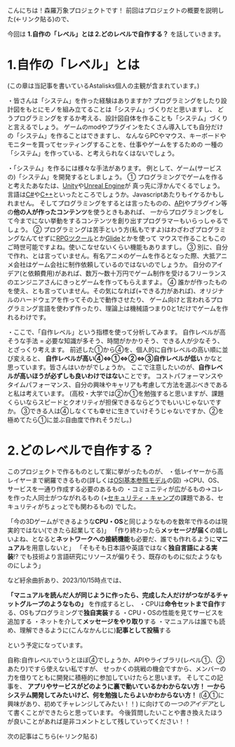 こんにちは！森羅万象プロジェクトです！
前回はプロジェクトの概要を説明した(←リンク貼る)ので、

今回は
**1.自作の「レベル」とは
2.どのレベルで自作する？**
を話していきます。


# 1.自作の「レベル」とは
(この章は当記事を書いているAstalisks個人の主観が含まれています。)

・皆さんは「システム」を作った経験はありますか?
プログラミングをしたり設計図をもとにモノを組み立てることは「システム」づくりだと思いますし、
どうプログラミングをするか考える、設計図自体を作ることも「システム」づくりと言えるでしょう。
ゲームのmodやプラグインをたくさん導入しても自分だけの「システム」を作ることはできますし、
なんならPCやマウス、キーボードやモニターを買ってセッティングすることを、仕事やゲームをするための
一種の「システム」を作っている、と考えられなくはないでしょう。

・「システム」を作るには様々な手法があります。
例として、ゲーム(サービスの)「システム」を開発するとしましょう。
① プログラミングでゲームを作ると考えたあなたは、[Unity](https://unity.com/ja/download)や[Unreal Engine](https://www.unrealengine.com/ja/unreal-engine-5)が
真っ先に浮かんでくるでしょう。言語は[C#](https://dotnet.microsoft.com/ja-jp/languages/csharp)や[C++](https://learn.microsoft.com/ja-jp/cpp/cpp/welcome-back-to-cpp-modern-cpp?view=msvc-170)といったところでしょうか。Javascriptあたりもイケるかもしれません。
そしてプログラミングをするとは言ったものの、[API](https://gblogs.cisco.com/jp/2021/08/whats_rest-api_basic/)やプラグイン等の**他の人が作ったコンテンツ**を使うときもあれば、
一からプログラミングをして今までにない挙動をするコンテンツを創り出すプログラマーもいらっしゃるでしょう。
② プログラミングは苦手という方(私もですよ)はわざわざプログラミングなんてせずに[RPGツクール](https://tkool.jp/mv/about/index.html)とか[Glide](https://www.glideapps.com/)とかを使って
マウスで作ることもこのご時世可能ですよね。使いこなせないくらい機能もありますし。
③ 別に、自分で作れ、とは言っていません。有名アニメのゲームを作るとなった際、大抵アニメ会社はゲーム会社に制作依頼しているのではないのでしょうか。
自分のアイデア(と依頼費用)があれば、数万～数十万円でゲーム制作を受けるフリーランスのエンジニアさんにきっとゲームを作ってもらえますよ。
④ 誰かが作ったものを使え、とも言っていません。その気になれば(+できる力があれば)、オリジナルのハードウェアを作ってその上で動作させたり、
ゲーム向けと言われるプログラミング言語を使わず作ったり、理論上は機械語つまり0と1だけでゲームを作れるわけです。

・ここで、「自作レベル」という指標を使って分析してみます。
自作レベルが高そうな手法 = 必要な知識が多そう、時間がかかりそう、できる人が少なそう、とざっくり考えます。
前述した①から④を、個人的に自作レベルの高い順に並び変えると、
**自作レベルが高い④⇔①⇔②⇔③自作レベルが低い**
かなと思っています。皆さんはいかがでしょうか。
ここで注意したいのが、**自作レベルが高いほうが必ずしも良いわけではない**ことです。
コストパフォーマンスやタイムパフォーマンス、自分の興味やキャリアも考慮して方法を選ぶべきであると私は考えています。
(高校・大学では②か①を勉強すると思いますが、課題くらいならスピードとクオリティが担保できるならどうでもいいじゃないですか。
③できる人は④しなくても幸せに生きていけそうじゃないですか、②を極めてたら①に並ぶ自由度で作れそうだし。)


# 2.どのレベルで自作する？

このプロジェクトで作るものとして案に挙がったものが、
・低レイヤーから高レイヤーまで網羅できるもの(詳しくは[OSI基本参照モデル](https://www.iso.org/ics/35.100/x/)の図)
→CPU、OS、サービスを一通り作成する必要のあるもの
・コミュニティが広がるもの→コレを作った人同士がつながれるもの
(+[セキュリティ・キャンプ](https://www.ipa.go.jp/jinzai/security-camp/about.html)の課題である、セキュリティがちょっとでも関わるもの)
でした。

「今の3Dゲームができるような**CPU・OS**と同じようなものを数年で作るのは現実的ではない(できたら起業してる)」
「作り終わったら**メッセージが届く**の嬉しいよね、となると**ネットワークへの接続機能**も必要だ、誰でも作れるように**マニュアル**を用意しないと」
「そもそも日本語や英語ではなく**独自言語による実装**!? でも技術より言語研究にリソースが偏りそう、既存のものに似たようなものにしよう」

など紆余曲折あり、2023/10/15時点では、

**「マニュアルを読んだ人が同じように作ったら、完成した人だけがつながるチャットグループのようなもの」**
を作成するとし、
・CPUは**命令セットまで自作**する、OSもプログラミングで**独自実装**する
・CPU・OSの性能を見てサービスを追加する
・ネットを介して**メッセージをやり取り**する
・マニュアルは誰でも読め、理解できるように(こんなかんじに)**記事として投稿**する

という予定になっています。


自称:自作レベルでいうとほぼ④でしょうか、APIやライブラリ(レベル①、②あたり)ですら使えない私ですが、
せっかくの挑戦の機会ですから、メンバーの力を借りてともに開発に積極的に参加していけたらと思います。
そしてこの記事を、
**アプリやサービスがどのように裏で動いているかわからない方！**
**一からシステム開発してみたいけど、何を勉強したらよいかわからない方！**
(④①に興味があり、初めてチャレンジしてみたい！！)
に向けての*一つのアイデア*として書くことができたらと思っています。
今後質問したいことや書き換えたほうが良いことがあれば是非コメントとして残していってください！！


次の記事はこちら(←リンク貼る)